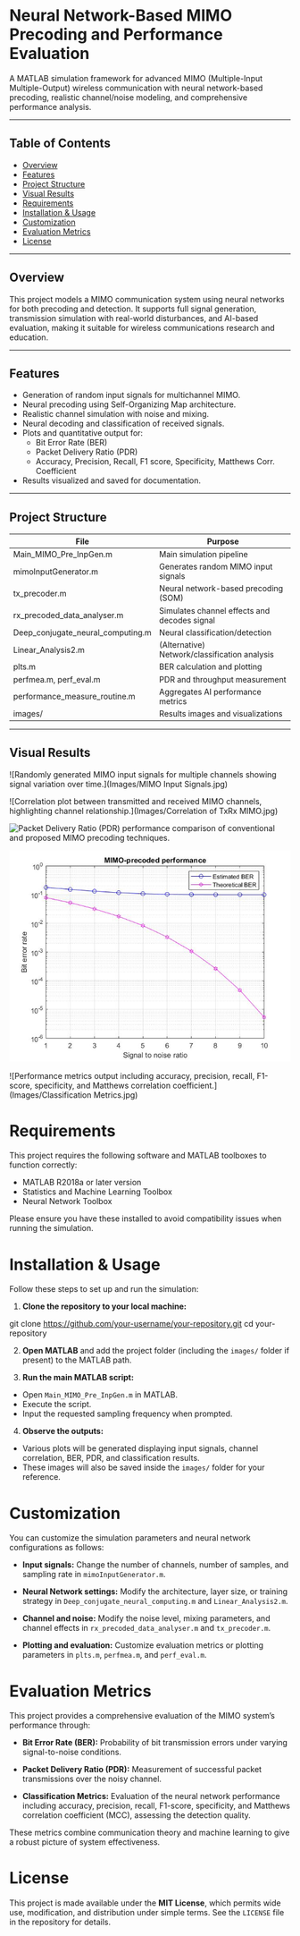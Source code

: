 # Neural Network-Based MIMO Precoding and Performance Evaluation

A MATLAB simulation framework for advanced MIMO (Multiple-Input Multiple-Output) wireless communication with neural network-based precoding, realistic channel/noise modeling, and comprehensive performance analysis.

---

## Table of Contents

- [Overview](#overview)
- [Features](#features)
- [Project Structure](#project-structure)
- [Visual Results](#visual-results)
- [Requirements](#requirements)
- [Installation & Usage](#installation--usage)
- [Customization](#customization)
- [Evaluation Metrics](#evaluation-metrics)
- [License](#license)

---

## Overview

This project models a MIMO communication system using neural networks for both precoding and detection. It supports full signal generation, transmission simulation with real-world disturbances, and AI-based evaluation, making it suitable for wireless communications research and education.

---

## Features

- Generation of random input signals for multichannel MIMO.
- Neural precoding using Self-Organizing Map architecture.
- Realistic channel simulation with noise and mixing.
- Neural decoding and classification of received signals.
- Plots and quantitative output for:
  - Bit Error Rate (BER)
  - Packet Delivery Ratio (PDR)
  - Accuracy, Precision, Recall, F1 score, Specificity, Matthews Corr. Coefficient
- Results visualized and saved for documentation.

---

## Project Structure

| File                          | Purpose                                               |
|------------------------------|------------------------------------------------------|
| Main_MIMO_Pre_InpGen.m       | Main simulation pipeline                              |
| mimoInputGenerator.m         | Generates random MIMO input signals                   |
| tx_precoder.m                | Neural network-based precoding (SOM)                  |
| rx_precoded_data_analyser.m  | Simulates channel effects and decodes signal          |
| Deep_conjugate_neural_computing.m | Neural classification/detection                    |
| Linear_Analysis2.m           | (Alternative) Network/classification analysis          |
| plts.m                      | BER calculation and plotting                           |
| perfmea.m, perf_eval.m       | PDR and throughput measurement                         |
| performance_measure_routine.m| Aggregates AI performance metrics                      |
| images/                     | Results images and visualizations                       |

---

## Visual Results

![Randomly generated MIMO input signals for multiple channels showing signal variation over time.](Images/MIMO Input Signals.jpg)

![Correlation plot between transmitted and received MIMO channels, highlighting channel relationship.](Images/Correlation of TxRx MIMO.jpg)

![Packet Delivery Ratio (PDR) performance comparison of conventional and proposed MIMO precoding techniques.](Images/PDRPerformance.jpg)

![Bit Error Rate (BER) curve showing estimated versus theoretical BER over varying signal-to-noise ratios.](Images/BER_Comparison.jpg)

![Performance metrics output including accuracy, precision, recall, F1-score, specificity, and Matthews correlation coefficient.](Images/Classification Metrics.jpg)

# Requirements

This project requires the following software and MATLAB toolboxes to function correctly:

- MATLAB R2018a or later version
- Statistics and Machine Learning Toolbox
- Neural Network Toolbox

Please ensure you have these installed to avoid compatibility issues when running the simulation.

# Installation & Usage

Follow these steps to set up and run the simulation:

1. **Clone the repository to your local machine:**

git clone https://github.com/your-username/your-repository.git
cd your-repository

2. **Open MATLAB** and add the project folder (including the `images/` folder if present) to the MATLAB path.

3. **Run the main MATLAB script:**

- Open `Main_MIMO_Pre_InpGen.m` in MATLAB.
- Execute the script.
- Input the requested sampling frequency when prompted.

4. **Observe the outputs:**

- Various plots will be generated displaying input signals, channel correlation, BER, PDR, and classification results.
- These images will also be saved inside the `images/` folder for your reference.

# Customization

You can customize the simulation parameters and neural network configurations as follows:

- **Input signals:** Change the number of channels, number of samples, and sampling rate in `mimoInputGenerator.m`.

- **Neural Network settings:** Modify the architecture, layer size, or training strategy in `Deep_conjugate_neural_computing.m` and `Linear_Analysis2.m`.

- **Channel and noise:** Modify the noise level, mixing parameters, and channel effects in `rx_precoded_data_analyser.m` and `tx_precoder.m`.

- **Plotting and evaluation:** Customize evaluation metrics or plotting parameters in `plts.m`, `perfmea.m`, and `perf_eval.m`.

# Evaluation Metrics

This project provides a comprehensive evaluation of the MIMO system’s performance through:

- **Bit Error Rate (BER):** Probability of bit transmission errors under varying signal-to-noise conditions.

- **Packet Delivery Ratio (PDR):** Measurement of successful packet transmissions over the noisy channel.

- **Classification Metrics:** Evaluation of the neural network performance including accuracy, precision, recall, F1-score, specificity, and Matthews correlation coefficient (MCC), assessing the detection quality.

These metrics combine communication theory and machine learning to give a robust picture of system effectiveness.

# License

This project is made available under the **MIT License**, which permits wide use, modification, and distribution under simple terms. See the `LICENSE` file in the repository for details.





